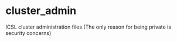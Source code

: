 # cluster_admin
ICSL cluster administration files (The only reason for being private is security concerns)
